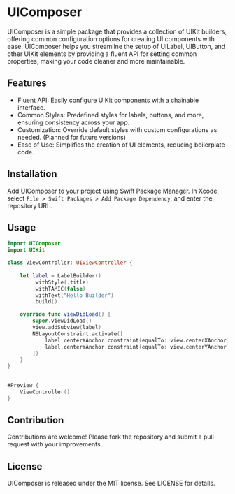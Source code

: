 # UIComposer

UIComposer is a simple package that provides a collection of UIKit builders, offering common configuration options for creating UI components with ease. UIComposer helps you streamline the setup of UILabel, UIButton, and other UIKit elements by providing a fluent API for setting common properties, making your code cleaner and more maintainable.

## Features

- Fluent API: Easily configure UIKit components with a chainable interface.
- Common Styles: Predefined styles for labels, buttons, and more, ensuring consistency across your app.
- Customization: Override default styles with custom configurations as needed. (Planned for future versions)
- Ease of Use: Simplifies the creation of UI elements, reducing boilerplate code.

## Installation

Add UIComposer to your project using Swift Package Manager. In Xcode, select `File > Swift Packages > Add Package Dependency`, and enter the repository URL.

## Usage

```swift
import UIComposer
import UIKit

class ViewController: UIViewController {
    
    let label = LabelBuilder()
        .withStyle(.title)
        .withTAMIC(false)
        .withText("Hello Builder")
        .build()

    override func viewDidLoad() {
        super.viewDidLoad()
        view.addSubview(label)
        NSLayoutConstraint.activate([
            label.centerXAnchor.constraint(equalTo: view.centerXAnchor),
            label.centerYAnchor.constraint(equalTo: view.centerYAnchor)
        ])
    }
}

  
#Preview {
    ViewController()
}
```

## Contribution

Contributions are welcome! Please fork the repository and submit a pull request with your improvements.

## License

UIComposer is released under the MIT license. See LICENSE for details.
